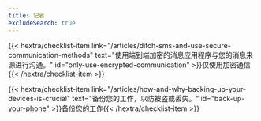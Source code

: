 ```yaml
---
title: 记者
excludeSearch: true
---
```

{{< hextra/checklist-item link="/articles/ditch-sms-and-use-secure-communication-methods" text="使用端到端加密的消息应用程序与您的消息来源进行沟通。" id="only-use-encrypted-communication" >}}仅使用加密通信{{< /hextra/checklist-item >}}

{{< hextra/checklist-item link="/articles/how-and-why-backing-up-your-devices-is-crucial" text="备份您的工作，以防被盗或丢失。" id="back-up-your-phone" >}}备份您的工作{{< /hextra/checklist-item >}}